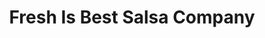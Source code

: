 ---
title: "Fresh Is Best Salsa Company"
url: /kamloops/fresh-is-best-salsa-company/
shop: spices
---